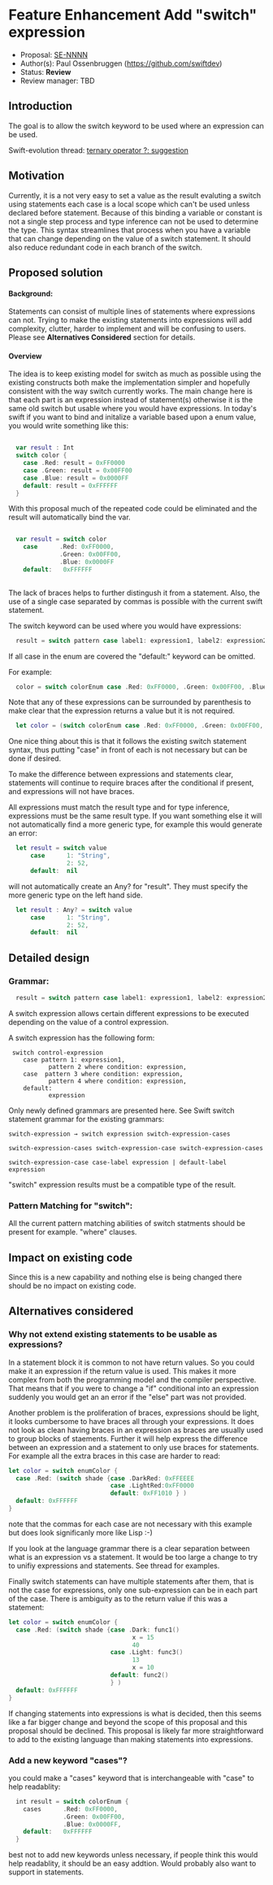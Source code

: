 # Feature Enhancement Add "switch" expression 

* Proposal: [SE-NNNN](https://github.com/apple/swift-evolution/blob/master/proposals/NNNN-name.md)
* Author(s): Paul Ossenbruggen (https://github.com/swiftdev)
* Status: **Review**
* Review manager: TBD

## Introduction

The goal is to allow the switch keyword to be used where an expression can be used. 

Swift-evolution thread: [ternary operator ?: suggestion ](https://lists.swift.org/pipermail/swift-evolution/Week-of-Mon-20151207/000810.html)

## Motivation

Currently, it is a not very easy to set a value as the result evaluting a switch using statements each case is a local scope which can't be used unless declared before statement. Because of this binding a variable or constant is not a single step process and type inference can not be used to determine the type. This syntax streamlines that process when you have a variable that can change depending on the value of a switch statement. It should also reduce redundant code in each branch of the switch. 

## Proposed solution

#### Background:

Statements can consist of multiple lines of statements where expressions can not. Trying to make the existing statements into expressions will add complexity, clutter, harder to implement and will be confusing to users. Please see **Alternatives Considered** section for details. 

#### Overview 

The idea is to keep existing model for switch as much as possible using the existing constructs both make the implementation simpler and hopefully consistent with the way switch currently works. The main change here is that each part is an expression instead of statement(s) otherwise it is the same old switch but usable where you would have expressions.  In today's swift if you want to bind and initalize a variable based upon a enum value, you would write something like this:

``` swift 

  var result : Int 
  switch color { 
    case .Red: result = 0xFF0000
    case .Green: result = 0x00FF00
    case .Blue: result = 0x0000FF
    default: result = 0xFFFFFF
  }
  ```

With this proposal much of the repeated code could be eliminated and the result will automatically bind the var.

``` swift 

  var result = switch color  
    case      .Red: 0xFF0000,
              .Green: 0x00FF00,
              .Blue: 0x0000FF
    default:   0xFFFFFF
  
  ```

The lack of braces helps to further distingush it from a statement. Also, the use of a single case separated by commas is possible with the current swift statement. 

The switch keyword can be used where you would have expressions: 

``` swift
  result = switch pattern case label1: expression1, label2: expression2, ... labelN: expressionN, default: expressionD  
```
If all case in the enum are covered the "default:" keyword can be omitted. 

For example:

``` swift
  color = switch colorEnum case .Red: 0xFF0000, .Green: 0x00FF00, .Blue: 0x0000FF  
```

Note that any of these expressions can be surrounded by parenthesis to make clear that the expression returns a value but it is not required. 

``` swift
  let color = (switch colorEnum case .Red: 0xFF0000, .Green: 0x00FF00, .Blue: 0x0000FF, default: 0xFFFFFF)  
```

One nice thing about this is that it follows the existing switch statement syntax, thus putting "case" in front of each is not necessary but can be done if desired. 

To make the difference between expressions and statements clear, statements will continue to require braces after the conditional if present, and expressions will not have braces. 

All expressions must match the result type and for type inference, expressions must be the same result type. If you want something else it will not automatically find a more generic type, for example this would generate an error: 

``` swift
  let result = switch value 
      case      1: "String", 
                2: 52, 
      default:  nil
```

will not automatically create an Any? for "result". They must specify the more generic type on the left hand side. 

``` swift
  let result : Any? = switch value 
      case      1: "String", 
                2: 52, 
      default:  nil
```

## Detailed design

### Grammar:

``` swift
  result = switch pattern case label1: expression1, label2: expression2, ... labelN: expressionN, default: expressionD  
```

A switch expression allows certain different expressions to be executed depending on the value of a control expression.

A switch expression has the following form:

```
 switch control-expression 
    case pattern 1: expression1, 
           pattern 2 where condition: expression,
    case  pattern 3 where condition: expression,
           pattern 4 where condition: expression,
    default:
           expression
```

Only newly defined grammars are presented here. See Swift switch statement grammar for the existing grammars: 

```
switch-expression → switch expression switch-expression-cases

switch-expression-cases switch-expression-case switch-expression-cases

switch-expression-case case-label expression | default-label expression
```

"switch" expression results must be a compatible type of the result. 

### Pattern Matching for "switch": 

All the current pattern matching abilities of switch statments should be present for example. "where" clauses. 

## Impact on existing code

Since this is a new capability and nothing else is being changed there should be no impact on existing code.  

## Alternatives considered

### Why not extend existing statements to be usable as expressions?

In a statement block it is common to not have return values. So you could make it an expression if the return value is used. This makes it more complex from both the programming model and the compiler perspective. That means that if you were to change a "if" conditional into an expression suddenly you would get an an error if the "else" part was not provided. 

Another problem is the proliferation of braces, expressions should be light, it looks cumbersome to have braces all through your expressions. It does not look as clean having braces in an expression as braces are usually used to group blocks of staements. Further it will help express the difference between an expression and a statement to only use braces for statements. For example all the extra braces in this case are harder to read:

``` swift
let color = switch enumColor {
  case .Red: (switch shade {case .DarkRed: 0xFFEEEE
                            case .LightRed:0xFF0000
                            default: 0xFF1010 } )
  default: 0xFFFFFF
}
```

note that the commas for each case are not necessary with this example but does look significanly more like Lisp :-)

If you look at the language grammar there is a clear separation between what is an expression vs a statement. It would be too large a change to try to unifiy expressions and statements. See thread for examples. 

Finally switch statements can have multiple statements after them, that is not the case for expressions, only one sub-expression can be in each part of the case. There is ambiguity as to the return value if this was a statement: 


``` swift
let color = switch enumColor {
  case .Red: (switch shade {case .Dark: func1() 
                                  x = 15 
                                  40 
                            case .Light: func3() 
                                  13
                                  x = 10
                            default: func2()
                            } )
  default: 0xFFFFFF
}
```

If changing statements into expressions is what is decided, then this seems like a far bigger change and beyond the scope of this proposal and this proposal should be declined. This proposal is likely far more straightforward to add to the existing language than making statements into expressions. 

### Add a new keyword "cases"?

you could make a "cases" keyword that is interchangeable with "case" to help readablity: 

``` swift
  int result = switch colorEnum { 
    cases      .Red: 0xFF0000,
               .Green: 0x00FF00,
               .Blue: 0x0000FF,
    default:   0xFFFFFF
  }
```
best not to add new keywords unless necessary, if people think this would help readablity, it should be an easy addtion. Would probably also want to support in statements. 

